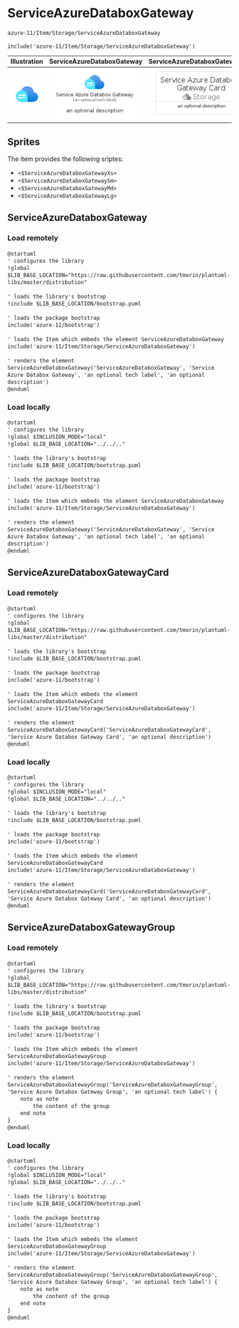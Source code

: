 # ServiceAzureDataboxGateway


```text
azure-11/Item/Storage/ServiceAzureDataboxGateway
```

```text
include('azure-11/Item/Storage/ServiceAzureDataboxGateway')
```



| Illustration | ServiceAzureDataboxGateway | ServiceAzureDataboxGatewayCard | ServiceAzureDataboxGatewayGroup |
| :---: | :---: | :---: | :---: |
| ![illustration for Illustration](../../../azure-11/Item/Storage/ServiceAzureDataboxGateway.png) | ![illustration for ServiceAzureDataboxGateway](../../../azure-11/Item/Storage/ServiceAzureDataboxGateway.Local.png) | ![illustration for ServiceAzureDataboxGatewayCard](../../../azure-11/Item/Storage/ServiceAzureDataboxGatewayCard.Local.png) | ![illustration for ServiceAzureDataboxGatewayGroup](../../../azure-11/Item/Storage/ServiceAzureDataboxGatewayGroup.Local.png) |



## Sprites
The item provides the following sriptes:

- `<$ServiceAzureDataboxGatewayXs>`
- `<$ServiceAzureDataboxGatewaySm>`
- `<$ServiceAzureDataboxGatewayMd>`
- `<$ServiceAzureDataboxGatewayLg>`





## ServiceAzureDataboxGateway

### Load remotely
```plantuml
@startuml
' configures the library
!global $LIB_BASE_LOCATION="https://raw.githubusercontent.com/tmorin/plantuml-libs/master/distribution"

' loads the library's bootstrap
!include $LIB_BASE_LOCATION/bootstrap.puml

' loads the package bootstrap
include('azure-11/bootstrap')

' loads the Item which embeds the element ServiceAzureDataboxGateway
include('azure-11/Item/Storage/ServiceAzureDataboxGateway')

' renders the element
ServiceAzureDataboxGateway('ServiceAzureDataboxGateway', 'Service Azure Databox Gateway', 'an optional tech label', 'an optional description')
@enduml
```

### Load locally
```plantuml
@startuml
' configures the library
!global $INCLUSION_MODE="local"
!global $LIB_BASE_LOCATION="../../.."

' loads the library's bootstrap
!include $LIB_BASE_LOCATION/bootstrap.puml

' loads the package bootstrap
include('azure-11/bootstrap')

' loads the Item which embeds the element ServiceAzureDataboxGateway
include('azure-11/Item/Storage/ServiceAzureDataboxGateway')

' renders the element
ServiceAzureDataboxGateway('ServiceAzureDataboxGateway', 'Service Azure Databox Gateway', 'an optional tech label', 'an optional description')
@enduml
```

## ServiceAzureDataboxGatewayCard

### Load remotely
```plantuml
@startuml
' configures the library
!global $LIB_BASE_LOCATION="https://raw.githubusercontent.com/tmorin/plantuml-libs/master/distribution"

' loads the library's bootstrap
!include $LIB_BASE_LOCATION/bootstrap.puml

' loads the package bootstrap
include('azure-11/bootstrap')

' loads the Item which embeds the element ServiceAzureDataboxGatewayCard
include('azure-11/Item/Storage/ServiceAzureDataboxGateway')

' renders the element
ServiceAzureDataboxGatewayCard('ServiceAzureDataboxGatewayCard', 'Service Azure Databox Gateway Card', 'an optional description')
@enduml
```

### Load locally
```plantuml
@startuml
' configures the library
!global $INCLUSION_MODE="local"
!global $LIB_BASE_LOCATION="../../.."

' loads the library's bootstrap
!include $LIB_BASE_LOCATION/bootstrap.puml

' loads the package bootstrap
include('azure-11/bootstrap')

' loads the Item which embeds the element ServiceAzureDataboxGatewayCard
include('azure-11/Item/Storage/ServiceAzureDataboxGateway')

' renders the element
ServiceAzureDataboxGatewayCard('ServiceAzureDataboxGatewayCard', 'Service Azure Databox Gateway Card', 'an optional description')
@enduml
```

## ServiceAzureDataboxGatewayGroup

### Load remotely
```plantuml
@startuml
' configures the library
!global $LIB_BASE_LOCATION="https://raw.githubusercontent.com/tmorin/plantuml-libs/master/distribution"

' loads the library's bootstrap
!include $LIB_BASE_LOCATION/bootstrap.puml

' loads the package bootstrap
include('azure-11/bootstrap')

' loads the Item which embeds the element ServiceAzureDataboxGatewayGroup
include('azure-11/Item/Storage/ServiceAzureDataboxGateway')

' renders the element
ServiceAzureDataboxGatewayGroup('ServiceAzureDataboxGatewayGroup', 'Service Azure Databox Gateway Group', 'an optional tech label') {
    note as note
        the content of the group
    end note
}
@enduml
```

### Load locally
```plantuml
@startuml
' configures the library
!global $INCLUSION_MODE="local"
!global $LIB_BASE_LOCATION="../../.."

' loads the library's bootstrap
!include $LIB_BASE_LOCATION/bootstrap.puml

' loads the package bootstrap
include('azure-11/bootstrap')

' loads the Item which embeds the element ServiceAzureDataboxGatewayGroup
include('azure-11/Item/Storage/ServiceAzureDataboxGateway')

' renders the element
ServiceAzureDataboxGatewayGroup('ServiceAzureDataboxGatewayGroup', 'Service Azure Databox Gateway Group', 'an optional tech label') {
    note as note
        the content of the group
    end note
}
@enduml
```

